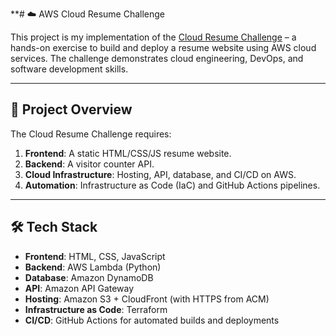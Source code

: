 **# ☁️ AWS Cloud Resume Challenge

This project is my implementation of the [Cloud Resume Challenge](https://cloudresumechallenge.dev/) – a hands-on exercise to build and deploy a resume website using AWS cloud services. The challenge demonstrates cloud engineering, DevOps, and software development skills.

---

## 🚀 Project Overview
The Cloud Resume Challenge requires:
1. **Frontend**: A static HTML/CSS/JS resume website.
2. **Backend**: A visitor counter API.
3. **Cloud Infrastructure**: Hosting, API, database, and CI/CD on AWS.
4. **Automation**: Infrastructure as Code (IaC) and GitHub Actions pipelines.

---

## 🛠️ Tech Stack
- **Frontend**: HTML, CSS, JavaScript
- **Backend**: AWS Lambda (Python)
- **Database**: Amazon DynamoDB
- **API**: Amazon API Gateway
- **Hosting**: Amazon S3 + CloudFront (with HTTPS from ACM)
- **Infrastructure as Code**: Terraform
- **CI/CD**: GitHub Actions for automated builds and deployments

